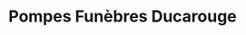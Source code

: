 ---
title: "Pompes Funèbres Ducarouge"
url: /paray-le-monial/pompes-funebres-ducarouge/
shop: directeurs de funérailles
---